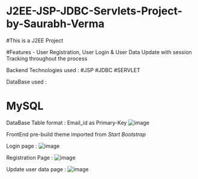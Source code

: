# J2EE-JSP-JDBC-Servlets-Project-by-Saurabh-Verma

#This is a  J2EE Project 

#Features - User Registration, User Login & User Data Update 
with session Tracking throughout the process

Backend Technologies used : 
#JSP
#JDBC
#SERVLET

DataBase used :
# MySQL

DataBase Table format :
Email_id as Primary-Key
![image](https://user-images.githubusercontent.com/91486795/216843398-4346500b-c6e1-46cb-b524-c093e9c34510.png)


FrontEnd pre-build theme imported from *Start Bootstrap* 

Login page : 
![image](https://user-images.githubusercontent.com/91486795/216843209-d4972b6c-ade0-4f96-8429-6b592ecb8938.png)

Registration Page : 
![image](https://user-images.githubusercontent.com/91486795/216843257-a33650d7-bf64-46d9-a976-97275a96bb6a.png)

Update user data page : 
![image](https://user-images.githubusercontent.com/91486795/216843287-871f99b0-2d97-45f0-b7b3-2e6c9e6f164a.png)
